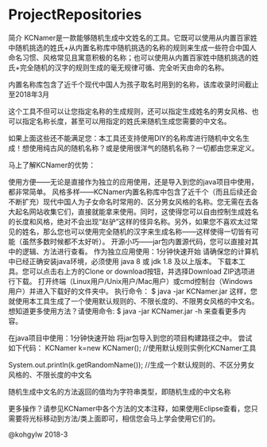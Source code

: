 ProjectRepositories
===================

简介
KCNamer是一款能够随机生成中文姓名的工具。它既可以使用从内置百家姓中随机挑选的姓氏+从内置名称库中随机挑选的名称的规则来生成一些符合中国人命名习惯、风格常见且寓意积极的名称；也可以使用从内置百家姓中随机挑选的姓氏+完全随机的汉字的规则生成的毫无规律可循、完全听天由命的名称。

内置名称库包含了近千个现代中国人为孩子取名时用到的名称，该库收录时间截止至2018年3月

这个工具不但可以让您指定名称的生成规则，还可以指定生成姓名的男女风格、也可以指定名称长度，甚至可以用指定的姓氏来随机生成您需要的中文名。

如果上面这些还不能满足您：本工具还支持使用DIY的名称库进行随机中文名生成！想使用纯古风的随机名称？或是使用很洋气的随机名称？一切都由您来定义。

马上了解KCNamer的优势：

使用方便——无论是直接作为独立的应用使用，还是导入到您的java项目中使用，都非常简单。
风格多样——KCNamer内置名称库中包含了近千个（而且后续还会不断扩充）现代中国人为子女命名时常用的、区分男女风格的名称。您无需在去各大起名网站收集它们，直接就能拿来使用。同时，这使得您可以自由控制生成姓名的长度和风格，绝对不会出现“赵驴”这样的怪异名称。另外，如果您不喜欢太过常见的姓名，那么您也可以使用完全随机的汉字来生成名称——这样使得一切皆有可能（虽然多数时候都不太好听）。
开源小巧——jar包内置源代码，您可以直接对其中的逻辑、方法进行查看。
作为独立应用使用：1分钟快速开始
请确保您的计算机中已经正确安装java环境，必须使用 java 8 或 jdk 1.8 及以上版本。
下载本工具。您可以点击右上方的Clone or download按钮，并选择Download ZIP选项进行下载。
打开终端（Linux用户/Unix用户/Mac用户）或cmd控制台（Windows用户）并进入下载好的文件夹中。
执行命令： $ java -jar KCNamer.jar
这样，您就使用本工具生成了一个使用默认规则的、不限长度的、不限男女风格的中文名。
想知道更多使用方法？请使用命令: $ java -jar KCNamer.jar -h 来查看更多内容。

在java项目中使用：1分钟快速开始
将jar包导入到您的项目构建路径之中。
尝试如下代码：
KCNamer k=new KCNamer(); //使用默认规则实例化KCNamer工具

System.out.println(k.getRandomName()); //生成一个默认规则的、不区分男女风格的、不限长度的中文名

随机生成中文名的方法返回的值均为字符串类型，即随机生成的中文名称

更多操作？请参见KCNamer中各个方法的文本注释，如果使用Eclipse查看，您只需要将光标移动到方法/类上面即可，相信您会马上学会使用它们的。

@kohgylw 2018-3

